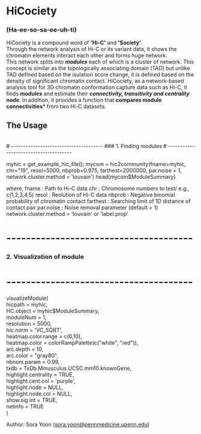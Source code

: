 # HiCociety 
### (Ha-ee-so-sa-ee-uh-ti)
HiCociety is a compound word of **'Hi-C'** and **'Society'**. 
<br>
Through the network analysis of Hi-C or its variant data, it shows the chromatin elements interact each other and forms huge network.
<br>
This network splits into ***modules*** each of which is a cluster of network. 
This concept is similar as the topologically associating domain (TAD) but unlike TAD defined based on the isulation score change, it is defined based on the density of significant chromatin contact.
HiCociety, as a network-based analysis tool for 3D chromatin conformation capture data such as Hi-C, it finds ***modules*** and estimate their ***connectivity, transitivity and centrality node***.
In addition, it provides a function that **compares module connectivities*** from two Hi-C datasets.

## The Usage
<br>
# --------------------------------------
### 1. Finding modules
# --------------------------------------

myhic = get_example_hic_file();
mycom = hic2community(fname=myhic, chr="19", resol=5000, nbprob=0.975, farthest=2000000, par.noise = 1, network.cluster.method = 'louvain')
head(mycom$ModuleSummary)

where,
fname : Path to Hi-C data
chr : Chromosome numbers to test/ e.g., c(1,2,3,4,5)
resol : Reolution of Hi-C data
nbprob : Negative binomial probability of chromatin contact
farthest : Searching limit of 1D distance of contact pair
par.noise : Noise removal parameter (default = 1)
network.cluster.method = 'louvain' or 'label.prop'
# --------------------------------------
### 2. Visualization of module
# --------------------------------------
visualizeModule(
<br>
  hicpath = myhic,
  <br>
  HC.object = myhic$ModuleSummary,
  <br>
  moduleNum = 1,
  <br>
  resolution = 5000,
  <br>
  hic.norm = 'VC_SQRT',
  <br>
  heatmap.color.range = c(0,10),
  <br>
  heatmap.color = colorRampPalette(c("white", "red")),
  <br>
  arc.depth = 10,
  <br>
  arc.color = "gray80",
  <br>
  nbnom.param = 0.99,
  <br>
  txdb = TxDb.Mmusculus.UCSC.mm10.knownGene,
  <br>
  highlight.centrality = TRUE,
  <br>
  highlight.cent.col = 'purple',
  <br>
  highlight.node = NULL,
  <br>
  highlight.node.col = NULL,
  <br>
  show.sig.int = TRUE,
  <br>
  netinfo = TRUE
  <br>
)



Author: Sora Yoon (sora.yoon@pennmedicine.upenn.edu)


